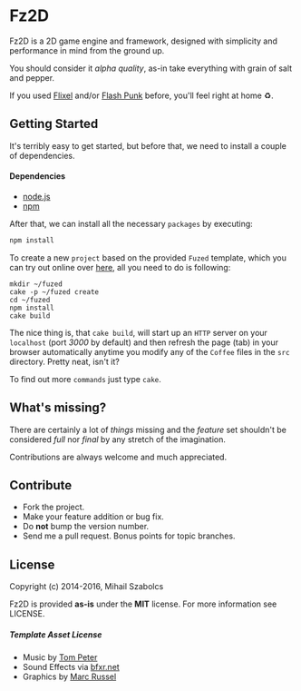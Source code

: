 Fz2D
====
Fz2D is a 2D game engine and framework, designed with simplicity and
performance in mind from the ground up.

You should consider it *alpha quality*, as-in take everything with grain of salt
and pepper.

If you used [Flixel](http://flixel.org) and/or [Flash Punk](http://useflashpunk.net/) before, 
you'll feel right at home :recycle:.

Getting Started
---------------
It's terribly easy to get started, but before that, we need to install a couple 
of dependencies.

#### Dependencies
* [node.js](http://nodejs.org)
* [npm](http://npmjs.org)

After that, we can install all the necessary `packages` by executing:

```bash
npm install
```

To create a new `project` based on the provided `Fuzed` template, which you
can try out online over [here](http://szabster.net/fz2d), all you need to do is following:

```
mkdir ~/fuzed
cake -p ~/fuzed create
cd ~/fuzed
npm install
cake build
```

The nice thing is, that `cake build`, will start up an `HTTP` server on your
`localhost` (port _3000_ by default) and then refresh the page (tab) in your
browser automatically anytime you modify any of the `Coffee` files in the `src`
directory. Pretty neat, isn't it?

To find out more `commands` just type `cake`.

What's missing?
---------------
There are certainly a lot of *things* missing and the _feature_ set shouldn't
be considered _full_ nor _final_ by any stretch of the imagination.

Contributions are always welcome and much appreciated.

Contribute
----------
* Fork the project.
* Make your feature addition or bug fix.
* Do **not** bump the version number.
* Send me a pull request. Bonus points for topic branches.

License
-------
Copyright (c) 2014-2016, Mihail Szabolcs

Fz2D is provided **as-is** under the **MIT** license. 
For more information see LICENSE.

##### Template Asset License
* Music by [Tom Peter](http://opengameart.org/content/winter-feeling)
* Sound Effects via [bfxr.net](http://www.bfxr.net/)
* Graphics by [Marc Russel](http://spicypixel.net)
